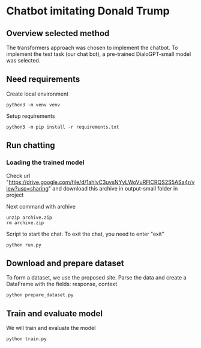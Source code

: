 # Chatbot imitating Donald Trump

## Overview selected method
The transformers approach was chosen to implement the chatbot. 
To implement the test task (our chat bot), a pre-trained DialoGPT-small model was selected.

## Need requirements
Create local environment
```
python3 -m venv venv
```

Setup requirements
```
python3 -m pip install -r requirements.txt
```

## Run chatting

### Loading the trained model
Check url "https://drive.google.com/file/d/1ahlvC3uvsNYyLWoVuRFlCRQS2S5ASa4r/view?usp=sharing" and download this archive in output-small folder in project

Next command with archive
```shell
unzip archive.zip
rm archive.zip
```

Script to start the chat. To exit the chat, you need to enter "exit"
```
python run.py
```

## Download and prepare dataset
To form a dataset, we use the proposed site. Parse the data and create a DataFrame with the fields: response, context
```
python prepare_dataset.py
```

## Train and evaluate model
We will train and evaluate the model
```
python train.py
```